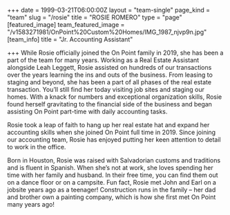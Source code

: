 +++
date = 1999-03-21T06:00:00Z
layout = "team-single"
page_kind = "team"
slug = "/rosie"
title = "ROSIE ROMERO"
type = "page"
[featured_image]
team_featured_image = "/v1583271981/OnPoint%20Custom%20Homes/IMG_1987_njvp9n.jpg"
[team_info]
title = "Jr. Accounting Assistant"

+++
While Rosie officially joined the On Point family in 2019, she has been a part of the team for many years. Working as a Real Estate Assistant alongside Leah Leggett, Rosie assisted on hundreds of our transactions over the years learning the ins and outs of the business. From leasing to staging and beyond, she has been a part of all phases of the real estate transaction. You’ll still find her today visiting job sites and staging our homes. With a knack for numbers and exceptional organization skills, Rosie found herself gravitating to the financial side of the business and began assisting On Point part-time with daily accounting tasks.

Rosie took a leap of faith to hang up her real estate hat and expand her accounting skills when she joined On Point full time in 2019. Since joining our accounting team, Rosie has enjoyed putting her keen attention to detail to work in the office.

Born in Houston, Rosie was raised with Salvadorian customs and traditions and is fluent in Spanish. When she’s not at work, she loves spending her time with her family and husband. In their free time, you can find them out on a dance floor or on a campsite. Fun fact, Rosie met John and Earl on a jobsite years ago as a teenager! Construction runs in the family – her dad and brother own a painting company, which is how she first met On Point many years ago!